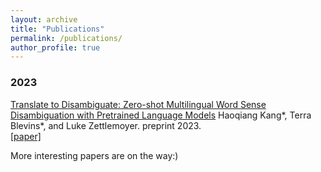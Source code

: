 ```yaml
---
layout: archive
title: "Publications"
permalink: /publications/
author_profile: true
---
```


### 2023

[Translate to Disambiguate: Zero-shot Multilingual Word Sense Disambiguation with Pretrained Language Models](../papers/WSDkang2023.pdf) Haoqiang Kang\*, Terra Blevins\*, and Luke Zettlemoyer. preprint 2023. \
[[paper]](../papers/WSDkang2023.pdf)

More interesting papers are on the way:)
